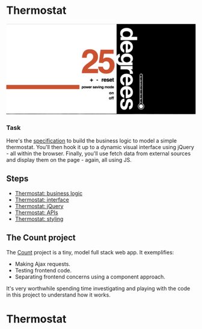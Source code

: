 # Thermostat

![](./images/thermostat-styled.png)

### Task

Here's the [specification](./specification.md) to build the business logic to model a simple thermostat. You'll then hook it up to a dynamic visual interface using jQuery - all within the browser. Finally, you'll use fetch data from external sources and display them on the page - again, all using JS.

## Steps

* [Thermostat: business logic](business-logic.md)
* [Thermostat: interface](interface.md)
* [Thermostat: jQuery](jquery.md)
* [Thermostat: APIs](apis.md)
* [Thermostat: styling](styling.md)

## The Count project

The [Count](https://github.com/dearshrewdwit/count) project is a tiny, model full stack web app.  It exemplifies:

* Making Ajax requests.
* Testing frontend code.
* Separating frontend concerns using a component approach.

It's very worthwhile spending time investigating and playing with the code in this project to understand how it works.
# Thermostat
